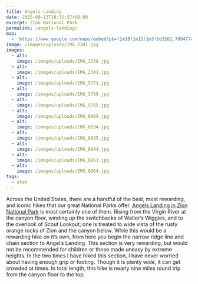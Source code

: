 ```yaml
---
title: Angels Landing
date: 2015-09-13T18:35:57+00:00
excerpt: Zion National Park
permalink: /angels-landing/
map:
  - 'https://www.google.com/maps/embed?pb=!1m18!1m12!1m3!1d3261.799477402784!2d-112.95225058476079!3d37.27181784870906!2m3!1f0!2f0!3f0!3m2!1i1024!2i768!4f13.1!3m3!1m2!1s0x80cac178d65e860d%3A0x3c498a7773008a8a!2sAngels+Landing+Trail%2C+Hurricane%2C+UT+84737!5e1!3m2!1sen!2sus!4v1470012023056'
image: /images/uploads/IMG_2341.jpg
images:
  - alt: 
    image: /images/uploads/IMG_2338.jpg
  - alt: 
    image: /images/uploads/IMG_2341.jpg
  - alt: 
    image: /images/uploads/IMG_5771.jpg
  - alt: 
    image: /images/uploads/IMG_5780.jpg
  - alt: 
    image: /images/uploads/IMG_5785.jpg
  - alt: 
    image: /images/uploads/IMG_8809.jpg
  - alt: 
    image: /images/uploads/IMG_8834.jpg
  - alt: 
    image: /images/uploads/IMG_8835.jpg
  - alt: 
    image: /images/uploads/IMG_8844.jpg
  - alt: 
    image: /images/uploads/IMG_8863.jpg
  - alt: 
    image: /images/uploads/IMG_8864.jpg
tags:
  - utah
---
```

Across the United States, there are a handful of the best, most rewarding, and iconic hikes that our great National Parks offer. <a href="http://www.nps.gov/zion/">Angels Landing in Zion National Park</a> is most certainly one of them. Rising from the Virgin River at the canyon floor, winding up the switchbacks of Walter’s Wiggles, and to the overlook of Scout Lookout; one is treated to wide vista of the rusty orange rocks of Zion and the canyon below. While this would be a rewarding hike on it’s own, from here you begin the narrow ridge line and chain section to Angel’s Landing. This section is very rewarding, but would not be recommended for children or those made uneasy by extreme heights. In the two times I have hiked this section, I have never worried about having enough grip or footing. Though it is plenty wide, it can get crowded at times. In total length, this hike is nearly nine miles round trip from the canyon floor to the top.

